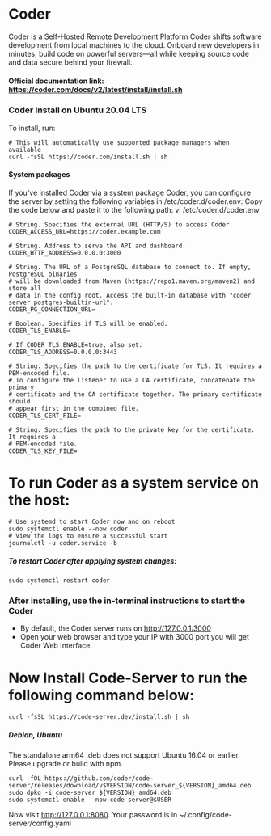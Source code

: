# Coder
Coder is a Self-Hosted Remote Development Platform
Coder shifts software development from local machines to the cloud. 
Onboard new developers in minutes, build code on powerful servers—all while keeping source code and data secure behind your firewall.
#### Official documentation link: https://coder.com/docs/v2/latest/install/install.sh
### Coder Install on Ubuntu 20.04 LTS
To install, run:

    # This will automatically use supported package managers when available
    curl -fsSL https://coder.com/install.sh | sh

#### System packages
If you've installed Coder via a system package Coder, you can configure the server by setting the following variables in /etc/coder.d/coder.env:
Copy the code below and paste it to the following path: vi /etc/coder.d/coder.env

    # String. Specifies the external URL (HTTP/S) to access Coder.
    CODER_ACCESS_URL=https://coder.example.com
    
    # String. Address to serve the API and dashboard.
    CODER_HTTP_ADDRESS=0.0.0.0:3000
    
    # String. The URL of a PostgreSQL database to connect to. If empty, PostgreSQL binaries
    # will be downloaded from Maven (https://repo1.maven.org/maven2) and store all
    # data in the config root. Access the built-in database with "coder server postgres-builtin-url".
    CODER_PG_CONNECTION_URL=
    
    # Boolean. Specifies if TLS will be enabled.
    CODER_TLS_ENABLE=
    
    # If CODER_TLS_ENABLE=true, also set:
    CODER_TLS_ADDRESS=0.0.0.0:3443
    
    # String. Specifies the path to the certificate for TLS. It requires a PEM-encoded file.
    # To configure the listener to use a CA certificate, concatenate the primary
    # certificate and the CA certificate together. The primary certificate should
    # appear first in the combined file.
    CODER_TLS_CERT_FILE=
    
    # String. Specifies the path to the private key for the certificate. It requires a
    # PEM-encoded file.
    CODER_TLS_KEY_FILE=

   
# To run Coder as a system service on the host:

    # Use systemd to start Coder now and on reboot
    sudo systemctl enable --now coder 
    # View the logs to ensure a successful start
    journalctl -u coder.service -b
    
##### To restart Coder after applying system changes:
    sudo systemctl restart coder
    
### After installing, use the in-terminal instructions to start the Coder
* By default, the Coder server runs on http://127.0.0.1:3000
* Open your web browser and type your IP with 3000 port you will get Coder Web Interface.

# Now Install Code-Server to run the following command below:
    curl -fsSL https://code-server.dev/install.sh | sh
##### Debian, Ubuntu
The standalone arm64 .deb does not support Ubuntu 16.04 or earlier. Please upgrade or build with npm.

    curl -fOL https://github.com/coder/code-server/releases/download/v$VERSION/code-server_${VERSION}_amd64.deb
    sudo dpkg -i code-server_${VERSION}_amd64.deb
    sudo systemctl enable --now code-server@$USER
Now visit http://127.0.0.1:8080. Your password is in ~/.config/code-server/config.yaml
